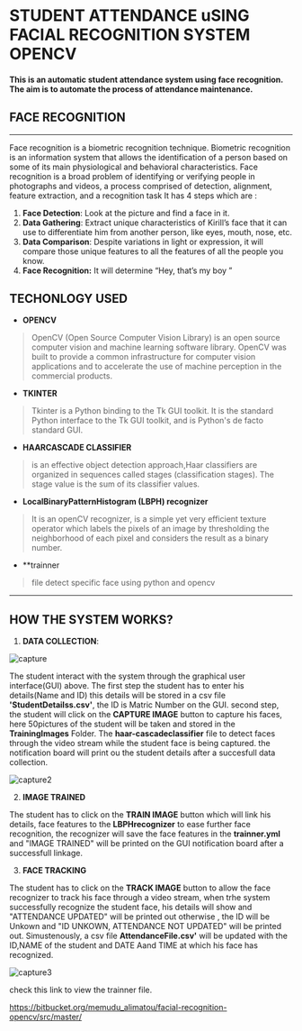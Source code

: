 # STUDENT ATTENDANCE uSING FACIAL RECOGNITION SYSTEM OPENCV

#### This is an automatic student attendance system using face recognition. The aim is to automate the process of attendance maintenance.


## FACE RECOGNITION 
***

Face recognition is a biometric recognition technique.
Biometric recognition is an information system that allows the identification of a person based on some of its main physiological and behavioral characteristics.
Face recognition is a broad problem of identifying or verifying people in photographs and videos, a process comprised of detection, alignment, feature extraction, and a recognition task
It has 4 steps which are :
1. **Face Detection**: Look at the picture and find a face in it.
2. **Data Gathering**: Extract unique characteristics of Kirill’s face that it can use to differentiate him from another person, like eyes, mouth, nose, etc.
3. **Data Comparison**: Despite variations in light or expression, it will compare those unique features to all the features of all the people you know.
4. **Face Recognition:** It will determine “Hey, that’s my boy ”

## TECHONLOGY USED

* **OPENCV**
>OpenCV (Open Source Computer Vision Library) is an open source computer vision and machine learning software library. 
OpenCV was built to provide a common infrastructure for computer vision applications and to accelerate the use of machine perception in the commercial products.

* **TKINTER**
>Tkinter is a Python binding to the Tk GUI toolkit. It is the standard Python interface to the Tk GUI toolkit, and is Python's de facto standard GUI.

* **HAARCASCADE CLASSIFIER**
> is an effective object detection approach,Haar classifiers are organized in sequences called stages (classification stages). The stage value is the sum of its classifier values.

* **LocalBinaryPatternHistogram (LBPH) recognizer**
> It is an openCV recognizer, is a simple yet very efficient texture operator which labels the pixels of an image by thresholding the neighborhood of each pixel and considers the result as a binary number.

* **trainner
>file detect specific face using python and opencv

***
## HOW THE SYSTEM WORKS?

1. **DATA COLLECTION**:


![capture](https://github.com/memudualimatou/STUDENT-ATTENDANCE-USING-FACIAL-RECOGNITION-SYSTEM-OPENCV/blob/master/Docs/Images/Capture12.PNG)



The student interact with the system through the graphical user interface(GUI) above.
The first step the student has to enter his details(Name and ID) this details will be stored in a csv file **'StudentDetailss.csv'**, the ID is Matric Number on the GUI.
second step, the student will click on the **CAPTURE IMAGE** button to capture his faces, here 50pictures of the student will be taken and stored in the **TrainingImages** Folder.  The **haar-cascadeclassifier** file to detect faces through the video stream while the student face is being captured.
the notification board will print ou the student details after a succesfull data collection.

![capture2](https://github.com/memudualimatou/STUDENT-ATTENDANCE-USING-FACIAL-RECOGNITION-SYSTEM-OPENCV/blob/master/Docs/Images/555.PNG)


2. **IMAGE TRAINED**

The student has to click on the  **TRAIN IMAGE** button which will link his details, face features to the **LBPHrecognizer** to ease further face recognition,
the recognizer will save the face features in the **trainner.yml** and "IMAGE TRAINED" will be printed on the GUI notification board after a successfull linkage.


3. **FACE TRACKING**

The student has to click on the **TRACK IMAGE** button to allow the face recognizer to track his face through a video stream, when trhe system successfully recognize the student face, his details will show and "ATTENDANCE UPDATED" will be printed out otherwise , the ID will be Unkown and "ID UNKOWN, ATTENDANCE NOT UPDATED" will be printed out.
Simustenously, a csv file **AttendanceFile.csv'** will be updated with the ID,NAME of the student and DATE Aand TIME at which his face has recognized.


![capture3](https://github.com/memudualimatou/STUDENT-ATTENDANCE-USING-FACIAL-RECOGNITION-SYSTEM-OPENCV/blob/master/Docs/Images/ezgif.com-gif-maker%20(1).gif)




check this link to view the trainner file.

https://bitbucket.org/memudu_alimatou/facial-recognition-opencv/src/master/

